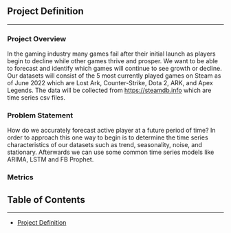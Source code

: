 

## Project Definition
---

### Project Overview

In the gaming industry many games fail after their initial launch as players begin to decline while other games thrive and prosper. We want to be able to forecast and identify which games will continue to see growth or decline. Our datasets will consist of the 5 most currently played games on Steam as of June 2022 which are Lost Ark, Counter-Strike, Dota 2, ARK, and Apex Legends. The data will be collected from https://steamdb.info which are time series csv files.

### Problem Statement

How do we accurately forecast active player at a future period of time? In order to approach this one way to begin is to determine the time series characteristics of our datasets such as trend, seasonality, noise, and stationary. Afterwards we can use some common time series models like ARIMA, LSTM and FB Prophet.

### Metrics


## Table of Contents
---

- [Project Definition](#project-definition)